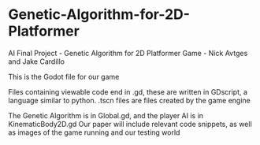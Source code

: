 # Genetic-Algorithm-for-2D-Platformer
AI Final Project - Genetic Algorithm for 2D Platformer Game - Nick Avtges and Jake Cardillo

This is the Godot file for our game

Files containing viewable code end in .gd, these are written in GDscript, a language similar to python. 
.tscn files are files created by the game engine

The Genetic Algorithm is in Global.gd, and the player AI is in KinematicBody2D.gd
Our paper will include relevant code snippets, as well as images of the game running and our testing world
